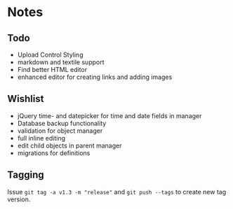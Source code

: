# Notes

## Todo

* Upload Control Styling
* markdown and textile support
* Find better HTML editor
* enhanced editor for creating links and adding images

## Wishlist

* jQuery time- and datepicker for time and date fields in manager
* Database backup functionality
* validation for object manager
* full inline editing
* edit child objects in parent manager
* migrations for definitions

## Tagging

Issue `git tag -a v1.3 -m "release"` and `git push --tags` to create new tag version.